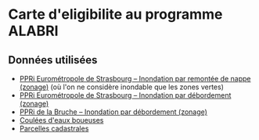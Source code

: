 # Carte d'eligibilite au programme ALABRI

## Données utilisées

* [PPRi Eurométropole de Strasbourg – Inondation par remontée de nappe (zonage)](https://data.strasbourg.eu/explore/dataset/ppri-zonage-rn/information/) (où l'on ne considère inondable que les zones vertes)
* [PPRi Eurométropole de Strasbourg – Inondation par débordement (zonage)](https://data.strasbourg.eu/explore/dataset/ppri-zonage-ipd/information/)
* [PPRi de la Bruche – Inondation par débordement (zonage)](https://data.strasbourg.eu/explore/dataset/ppri_bruche_ipd_zonage/information/)
* [Coulées d'eaux boueuses](https://data.strasbourg.eu/explore/dataset/coulees-eaux-boueuses/information/)
* [Parcelles cadastrales](https://data.strasbourg.eu/explore/dataset/parcelles_cadastrales/information/)